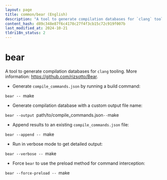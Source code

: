 ```yaml
---
layout: page
title: common/bear (English)
description: "A tool to generate compilation databases for `clang` tooling."
content_hash: d89c348e87f6c4178c27f4f3cb15c72c919f007b
last_modified_at: 2024-10-21
tldri18n_status: 2
---
```

# bear

A tool to generate compilation databases for `clang` tooling.
More information: <https://github.com/rizsotto/Bear>.

- Generate `compile_commands.json` by running a build command:

`bear -- `<span class="tldr-var badge badge-pill bg-dark-lm bg-white-dm text-white-lm text-dark-dm font-weight-bold">make</span>

- Generate compilation database with a custom output file name:

`bear --output `<span class="tldr-var badge badge-pill bg-dark-lm bg-white-dm text-white-lm text-dark-dm font-weight-bold">path/to/compile_commands.json</span>` -- `<span class="tldr-var badge badge-pill bg-dark-lm bg-white-dm text-white-lm text-dark-dm font-weight-bold">make</span>

- Append results to an existing `compile_commands.json` file:

`bear --append -- `<span class="tldr-var badge badge-pill bg-dark-lm bg-white-dm text-white-lm text-dark-dm font-weight-bold">make</span>

- Run in verbose mode to get detailed output:

`bear --verbose -- `<span class="tldr-var badge badge-pill bg-dark-lm bg-white-dm text-white-lm text-dark-dm font-weight-bold">make</span>

- Force `bear` to use the preload method for command interception:

`bear --force-preload -- `<span class="tldr-var badge badge-pill bg-dark-lm bg-white-dm text-white-lm text-dark-dm font-weight-bold">make</span>
